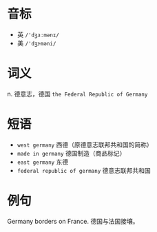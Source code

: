 # 音标

- 英 `/'dʒɜːmənɪ/`
- 美 `/'dʒɝməni/`

# 词义

n. 德意志，德国
`the Federal Republic of Germany`

# 短语

- `west germany` 西德（原德意志联邦共和国的简称）
- `made in germany` 德国制造（商品标记）
- `east germany` 东德
- `federal republic of germany` 德意志联邦共和国

# 例句

Germany borders on France.
德国与法国接壤。


